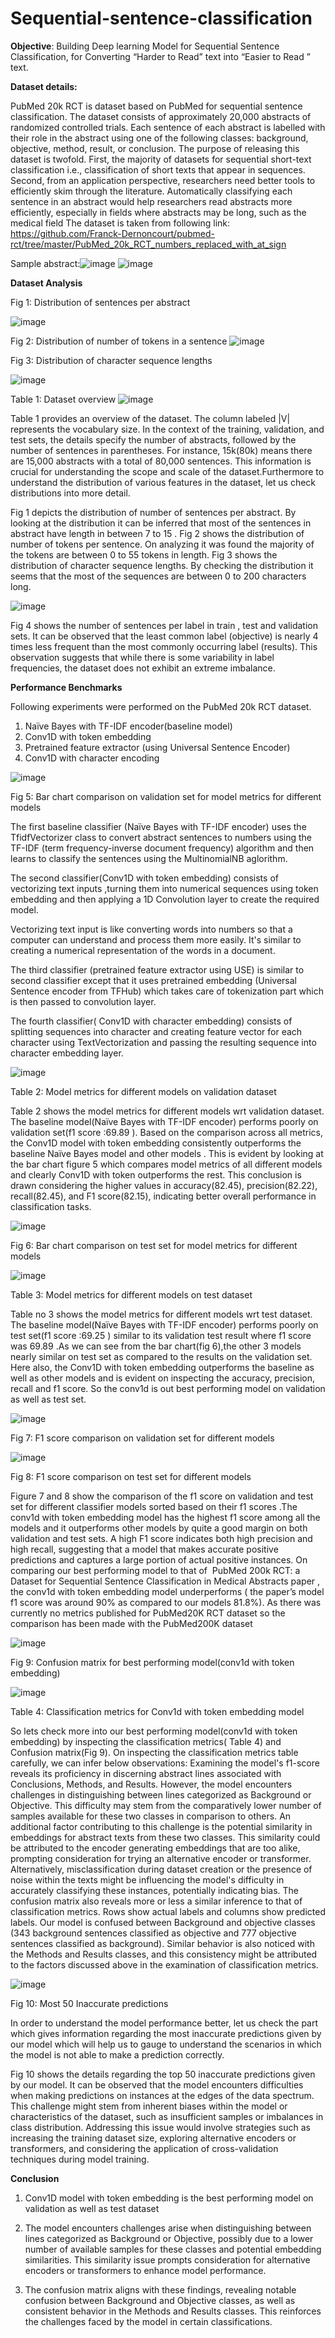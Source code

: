 # Sequential-sentence-classification
<b> Objective</b>: Building Deep learning Model for Sequential Sentence Classification, for Converting “Harder to Read” text into “Easier to Read ” text.

<b>Dataset details: </b>

PubMed 20k RCT is dataset based on PubMed for sequential sentence classification. The dataset consists of approximately 20,000 abstracts of randomized controlled trials. Each sentence of each abstract is labelled with their role in the abstract using one of the following classes: background, objective, method, result, or conclusion. The purpose of releasing this dataset is twofold.  First, the majority of datasets for sequential short-text classification i.e., classification of short texts that appear in sequences. Second, from an application perspective, researchers need better tools to efficiently skim through the literature. Automatically classifying each sentence in an abstract would help researchers read abstracts more efficiently, especially in fields where abstracts may be long, such as the medical field
The dataset is taken from following link: https://github.com/Franck-Dernoncourt/pubmed-rct/tree/master/PubMed_20k_RCT_numbers_replaced_with_at_sign

Sample abstract:![image](https://github.com/user-attachments/assets/09e65f7f-4de9-4bcd-af48-6b8dd6991f6a)
![image](https://github.com/user-attachments/assets/8ba41605-e9b4-4f96-8836-1949cdf49082)

<b>Dataset Analysis</b>

Fig 1:  Distribution of sentences per abstract

![image](https://github.com/user-attachments/assets/8a659efe-8553-4db1-9e27-a077d056e041)

Fig 2:  Distribution of number of tokens in a sentence ![image](https://github.com/user-attachments/assets/8c5547e7-f77c-445b-bbda-e0ce804e7992)

Fig 3:  Distribution of character sequence lengths

![image](https://github.com/user-attachments/assets/6bfd7f53-a86b-41e9-9050-0886e9e5e5ed)

Table 1: Dataset overview 
![image](https://github.com/user-attachments/assets/d1ec1212-218c-479f-99f4-7a262546b37d)

Table 1 provides an overview of the dataset. The column labeled |V| represents the vocabulary size. In the context of the training, validation, and test sets, the details specify the number of abstracts, followed by the number of sentences in parentheses. For instance, 15k(80k) means there are 15,000 abstracts with a total of 80,000 sentences. This information is crucial for understanding the scope and scale of the dataset.Furthermore to understand the distribution of various features in the dataset, let us check distributions into more detail.

Fig 1 depicts the distribution of number of sentences per abstract. By looking at the distribution it can be inferred that most of the sentences in abstract have length in between 7 to 15 .
Fig 2 shows the distribution of number of tokens per sentence. On analyzing it was found the majority of the tokens are between 0 to 55 tokens in length. 
Fig 3 shows the  distribution of character sequence lengths. By checking the distribution it seems that the most of the sequences are between 0 to 200 characters long.

![image](https://github.com/user-attachments/assets/b609dad7-5427-409a-b74c-ddc471c12e33)

Fig 4 shows the number of sentences per label in train , test and validation sets. It can be observed that the least common label (objective) is nearly 4 times less frequent than the most commonly occurring label (results). This observation suggests that while there is some variability in label frequencies, the dataset does not exhibit an extreme imbalance.


<b>Performance Benchmarks</b>

Following experiments were performed on the PubMed 20k RCT dataset.
1. Naïve Bayes with TF-IDF encoder(baseline model)
2. Conv1D with token embedding
3. Pretrained feature extractor (using Universal Sentence Encoder)
4. Conv1D with character encoding

![image](https://github.com/user-attachments/assets/0a4fdb79-14f1-4bab-9d19-c1612a11e287)

Fig 5:  Bar chart comparison on validation set for model metrics for different models

The first baseline classifier (Naïve Bayes with TF-IDF encoder) uses the TfidfVectorizer class to convert abstract sentences to numbers using the TF-IDF (term frequency-inverse document frequency) algorithm and then learns to classify the sentences using the MultinomialNB aglorithm.

The second classifier(Conv1D with token embedding) consists of vectorizing text inputs ,turning them into numerical sequences using token embedding and then applying a 1D Convolution layer to create the required model. 

Vectorizing text input is like converting words into numbers so that a computer can understand and process them more easily. It's similar to creating a numerical representation of the words in a document.

The third classifier (pretrained feature extractor using USE) is similar to second classifier except that it uses pretrained embedding (Universal Sentence encoder from TFHub) which takes care of tokenization part which is then passed to convolution layer.

The fourth classifier( Conv1D with character embedding) consists of splitting  sequences into  character and creating feature vector for each character using TextVectorization and passing the resulting sequence into character embedding layer.

![image](https://github.com/user-attachments/assets/6225e116-badc-42fb-b0ac-a4de8f417b32)

Table 2: Model metrics for different models on  validation dataset  

Table 2 shows the model metrics for different models wrt validation dataset.  The baseline model(Naïve Bayes with TF-IDF encoder) performs poorly on validation set(f1 score :69.89 ). Based on the comparison across all metrics, the Conv1D model with token embedding consistently outperforms the baseline Naïve Bayes model and other models . This is evident by looking at the  bar chart figure 5  which compares model metrics of all different models and clearly Conv1D with token outperforms the rest. This conclusion is drawn considering the higher values in accuracy(82.45), precision(82.22), recall(82.45), and F1 score(82.15), indicating better overall performance in classification tasks.


![image](https://github.com/user-attachments/assets/56c5a984-bab8-489b-9aa3-3215b0228d3d)

Fig 6:  Bar chart comparison on test set for model metrics for different models

![image](https://github.com/user-attachments/assets/aca44bdc-13b1-4cd8-bf7c-bc30fdbd34de)

Table 3: Model metrics for different models on  test  dataset  

Table no 3 shows the model metrics for different models wrt test  dataset. The baseline model(Naïve Bayes with TF-IDF encoder) performs poorly on test set(f1 score :69.25 ) similar to its validation test result where f1 score was 69.89 .As we can see from the bar chart(fig 6),the other 3 models nearly similar on test set as compared to the results on the validation set.  Here also, the  Conv1D with token embedding outperforms the baseline as well as other models  and is evident on inspecting the accuracy, precision, recall and f1 score. So the conv1d is out best performing model on validation as well as test set.

![image](https://github.com/user-attachments/assets/fe8cf090-b1dc-4d72-ad35-18d19a15875b) 

Fig 7:  F1 score comparison on validation set for different models 

![image](https://github.com/user-attachments/assets/5152a678-4ca6-4c91-9e4c-ea2807964a7f)

Fig 8:  F1 score comparison on test set for different models

Figure 7 and 8 show the comparison of the f1 score on validation and  test set for different classifier models sorted based on their f1 scores .The conv1d  with token embedding model has the highest f1 score among all the models and it outperforms other models by quite a good margin on both validation and test sets. A high F1 score indicates both high precision and high recall, suggesting that a model that makes accurate positive predictions and captures a large portion of actual positive instances. On comparing our best performing model to that of   PubMed 200k RCT: a Dataset for Sequential Sentence Classification in Medical Abstracts paper , the conv1d with token embedding model underperforms ( the paper’s model f1 score was around 90% as compared to our models 81.8%). As there was currently no metrics published for PubMed20K RCT dataset so the comparison has been made with the PubMed200K dataset

![image](https://github.com/user-attachments/assets/7b6c65c9-4dd6-4d4d-9ae6-81d7fe65370e)

Fig 9: Confusion matrix for best performing model(conv1d with token embedding)


![image](https://github.com/user-attachments/assets/91f4e6b7-6c92-442c-8bf4-11de55df8f7c)

Table 4:  Classification metrics for Conv1d with token embedding model

So lets check more into our best performing model(conv1d with token embedding) by inspecting the classification metrics( Table 4) and Confusion matrix(Fig 9).
On inspecting the classification metrics table carefully, we can infer below observations:
Examining the model's f1-score reveals its proficiency in discerning abstract lines associated with Conclusions, Methods, and Results. However, the model encounters challenges in distinguishing between lines categorized as Background or Objective. This difficulty may stem from the comparatively lower number of samples available for these two classes in comparison to others.
An additional factor contributing to this challenge is the potential similarity in embeddings for abstract texts from these two classes. This similarity could be attributed to the encoder generating embeddings that are too alike, prompting consideration for trying an alternative encoder or transformer. Alternatively, misclassification during dataset creation or the presence of noise within the texts might be influencing the model's difficulty in accurately classifying these instances, potentially indicating bias.
The confusion matrix also reveals more or less a similar inference to that of classification metrics. Rows show actual labels and columns show predicted labels. Our model is confused between Background and objective classes (343 background sentences classified as objective and 777 objective sentences classified as background). Similar behavior is also noticed with the Methods and Results classes, and this consistency might be attributed to the factors discussed above in the examination of classification metrics.


![image](https://github.com/user-attachments/assets/cdbe8551-7966-48a4-9348-50d7d7b0dc1a)

Fig 10: Most 50 Inaccurate predictions 

In order to understand the model performance better, let us check the part which gives information regarding the most inaccurate predictions given by our model which will help us to gauge to understand the scenarios in which the  model is not able to make a prediction correctly.

Fig 10 shows the details regarding the top 50 inaccurate predictions given by our model. It can be observed that the model encounters difficulties when making predictions on instances at the edges of the data spectrum. This challenge might stem from inherent biases within the model or characteristics of the dataset, such as insufficient samples or imbalances in class distribution. Addressing this issue would involve strategies such as increasing the training dataset size, exploring alternative encoders or transformers, and considering the application of cross-validation techniques during model training.

<b>Conclusion </b>

1. Conv1D model with token embedding is the best performing model on validation as well as test dataset 

2. The model encounters challenges arise when distinguishing between lines categorized as Background or Objective, possibly due to a lower number of available samples for these classes and potential embedding similarities. This similarity issue prompts consideration for alternative encoders or transformers to enhance model performance.

3. The confusion matrix aligns with these findings, revealing notable confusion between Background and Objective classes, as well as consistent behavior in the Methods and Results classes. This reinforces the challenges faced by the model in certain classifications.





